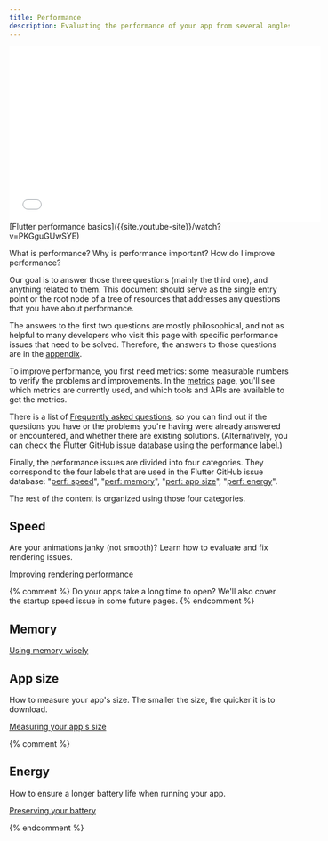 ```yaml
---
title: Performance
description: Evaluating the performance of your app from several angles.
---
```


<iframe width="560" height="315" src="{{site.youtube-site}}/embed/PKGguGUwSYE" 
frameborder="0" allow="accelerometer; autoplay; encrypted-media; gyroscope; 
picture-in-picture" allowfullscreen></iframe>
[Flutter performance basics]({{site.youtube-site}}/watch?v=PKGguGUwSYE)

What is performance? Why is performance important? How do I improve performance?

Our goal is to answer those three questions (mainly the third one), and 
anything related to them. This document should serve as the single entry 
point or the root node of a tree of resources that addresses any questions 
that you have about performance.

The answers to the first two questions are mostly philosophical, and not as 
helpful to many developers who visit this page with specific
performance issues that need to be solved. Therefore, the answers to those 
questions are in the [appendix]({{site.url}}/perf/appendix).

To improve performance, you first need metrics: some measurable numbers to
verify the problems and improvements. In the [metrics]({{site.url}}/perf/metrics) 
page, you'll see which metrics are currently used, and which tools and APIs 
are available to get the metrics.

There is a list of [Frequently asked questions]({{site.url}}/perf/faq), 
so you can find out if the questions you have or the problems you're having 
were already answered or encountered, and whether there are existing solutions. 
(Alternatively, you can check the Flutter GitHub issue database using the
[performance][performance] label.)

Finally, the performance issues are divided into four categories. They 
correspond to the four labels that are used in the Flutter GitHub issue 
database: "[perf: speed][speed]", "[perf: memory][memory]", 
"[perf: app size][size]", "[perf: energy][energy]".

The rest of the content is organized using those four categories.

<!--
Let's put "speed" (rendering) first as it's the most popular performance issue
category.
-->
## Speed

Are your animations janky (not smooth)? Learn how to 
evaluate and fix rendering issues.

[Improving rendering performance]({{site.url}}/perf/rendering-performance)

{% comment %}
Do your apps take a long time to open? We'll also cover the startup speed issue
in some future pages.
{% endcomment %}


## Memory

[Using memory wisely]({{site.url}}/perf/memory)


## App size

How to measure your app's size. The smaller the size,
the quicker it is to download.

[Measuring your app's size][]

{% comment %}


## Energy

How to ensure a longer battery life when running your app.

[Preserving your battery]({{site.url}}/perf/power)

{% endcomment %}

[Measuring your app's size]: {{site.url}}/perf/app-size

[speed]: {{site.repo.flutter}}/issues?q=is%3Aopen+label%3A%22perf%3A+speed%22+sort%3Aupdated-asc+
[energy]: {{site.repo.flutter}}/issues?q=is%3Aopen+label%3A%22perf%3A+energy%22+sort%3Aupdated-asc+
[memory]: {{site.repo.flutter}}/issues?q=is%3Aopen+label%3A%22perf%3A+memory%22+sort%3Aupdated-asc+
[size]: {{site.repo.flutter}}/issues?q=is%3Aopen+label%3A%22perf%3A+app+size%22+sort%3Aupdated-asc+
[performance]: {{site.repo.flutter}}/issues?q=+label%3A%22severe%3A+performance%22
